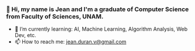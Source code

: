 ### 👋 Hi, my name is Jean and I'm a graduate of Computer Science from Faculty of Sciences, UNAM.

* 🌱 I’m currently learning: AI, Machine Learning, Algorithm Analysis, Web Dev, etc.
* 📫 How to reach me: jean.duran.v@gmail.com
